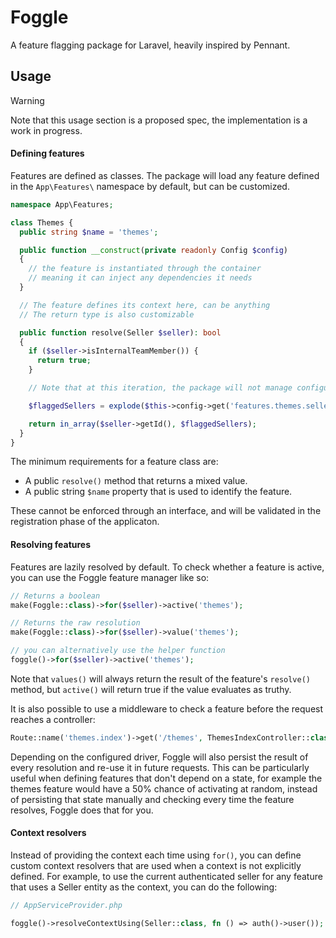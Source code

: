 # Foggle

A feature flagging package for Laravel, heavily inspired by Pennant.

## Usage

> [!WARNING]
> Note that this usage section is a proposed spec, the implementation is a work in progress.

#### Defining features

Features are defined as classes. The package will load any feature defined in the `App\Features\` namespace by default, but can be customized.

```php
namespace App\Features;

class Themes {
  public string $name = 'themes';

  public function __construct(private readonly Config $config)
  {
    // the feature is instantiated through the container
    // meaning it can inject any dependencies it needs
  }

  // The feature defines its context here, can be anything
  // The return type is also customizable

  public function resolve(Seller $seller): bool
  {
    if ($seller->isInternalTeamMember()) {
      return true;
    }

    // Note that at this iteration, the package will not manage configuration values for each feature.

    $flaggedSellers = explode($this->config->get('features.themes.seller'), ', ');

    return in_array($seller->getId(), $flaggedSellers);
  }
}
```

The minimum requirements for a feature class are:
- A public `resolve()` method that returns a mixed value.
- A public string `$name` property that is used to identify the feature.

These cannot be enforced through an interface, and will be validated in the registration phase of the applicaton.

#### Resolving features

Features are lazily resolved by default. To check whether a feature is active, you can use the Foggle feature manager like so:

```php
// Returns a boolean
make(Foggle::class)->for($seller)->active('themes');

// Returns the raw resolution
make(Foggle::class)->for($seller)->value('themes');

// you can alternatively use the helper function
foggle()->for($seller)->active('themes');
```

Note that `values()` will always return the result of the feature's `resolve()` method, but `active()` will return true if the value evaluates as truthy.

It is also possible to use a middleware to check a feature before the request reaches a controller:

```php
Route::name('themes.index')->get('/themes', ThemesIndexController::class)->middleware(['foggle:themes,themes.install']);
```

Depending on the configured driver, Foggle will also persist the result of every resolution and re-use it in future requests. This can be particularly useful when defining features that don't depend on a state, for example the themes feature would have a 50% chance of activating at random, instead of persisting that state manually and checking every time the feature resolves, Foggle does that for you.

#### Context resolvers

Instead of providing the context each time using `for()`, you can define custom context resolvers that are used when a context is not explicitly defined. For example, to use the current authenticated seller for any feature that uses a Seller entity as the context, you can do the following:

```php
// AppServiceProvider.php

foggle()->resolveContextUsing(Seller::class, fn () => auth()->user());
```





